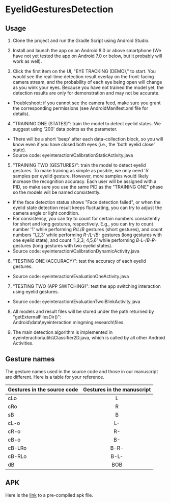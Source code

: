 # EyelidGesturesDetection

## Usage

1. Clone the project and run the Gradle Script using Android Studio.

2. Install and launch the app on an Android 8.0 or above smartphone (We have not yet tested the app on Android 7.0 or below, but it probably will work as well).

3. Click the first item on the UI, "EYE TRACKING (DEMO)," to start. You would see the real-time detection result overlay on the front-facing camera stream, and the probability of each eye being open will change as you wink your eyes. Because you have not trained the model yet, the detection results are only for demonstration and may not be accurate.
  * Troubleshoot: if you cannot see the camera feed, make sure you grant the corresponding permissions (see AndroidManifest.xml file for details).

4. "TRAINING ONE (STATES)": train the model to detect eyelid states. We suggest using '200' data points as the parameter. 
  * There will be a short 'beep' after each data-collection block, so you will know even if you have closed both eyes (i.e., the 'both eyelid close' state).
  * Source code: eyeinteraction\CalibrationStaticActivity.java

5. "TRAINING TWO (GESTURES)": train the model to detect eyelid gestures. To make training as simple as posible, we only need '5' samples per eyelid gesture. However, more samples would likely increase the recognition accuracy. Each user will be assigned with a PID, so make sure you use the same PID as the "TRAINING ONE" phase so the models will be named consistently.
  * If the face detection status shows "Face detection failed", or when the eyelid state detection result keeps fluctuating, you can try to adjust the camera angle or light condition. 
  * For consistency, you can try to count for certain numbers consistently for short and long gestures, respectively. E.g., you can try to count number '1' while performing *R*/*L*/*B* gestures (short gestures), and count numbers '1,2,3' while performing *R-*/*L-*/*B-* gestures (long gestures with one eyelid state), and count '1,2,3; 4,5,6' while performing *B-L-*/*B-R-* gestures (long gestures with two eyelid states). 
  * Source code: eyeinteraction\CalibrationDynamicActivity.java

6. "TESTING ONE (ACCURACY)": test the accuracy of each eyelid gestures. 
  * Source code: eyeinteraction\EvaluationOneActivity.java

7. "TESTING TWO (APP SWITCHING)": test the app switching interaction using eyelid gestures. 
  * Source code: eyeinteraction\EvaluationTwoiBlinkActivity.java

8. All models and result files will be stored under the path returned by "getExternalFilesDir()": Android\data\eyeinteraction.mingming.research\files.

9. The main detection algorithm is implemented in eyeinteraction\utils\Classifier2D.java, which is called by all other Android Activities. 

## Gesture names

The gesture names used in the source code and those in our manuscript are different. Here is a table for your reference.

| Gestures in the source code | Gestures in the manuscript |
| ------------- |:------------------:|
| cLo  | L |
| cRo  | R |
| sB   | B |
| cL-o | L- |
| cR-o | R- |
| cB-o | B- |
| cB-LRo | B-R- |
| cB-RLo | B-L- |
| dB | BOB |

## APK

Here is the [link](https://drive.google.com/file/d/18_LR8tk9XhDDLzaRJl-ec1YWTuMdGtHh/view?usp=sharing) to a pre-compiled apk file.
